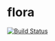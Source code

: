 # flora

[![Build Status](https://secure.travis-ci.org/logie17/flora.png?branch=master)](http://travis-ci.org/logie17/flora)
